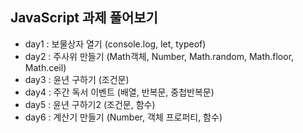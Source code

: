 ## JavaScript 과제 풀어보기

- day1 : 보물상자 열기 (console.log, let, typeof)
- day2 : 주사위 만들기 (Math객체, Number, Math.random, Math.floor, Math.ceil)
- day3 : 윤년 구하기 (조건문)
- day4 : 주간 독서 이벤트 (배열, 반복문, 중첩반복문)
- day5 : 윤년 구하기2 (조건문, 함수)
- day6 : 계산기 만들기 (Number, 객체 프로퍼티, 함수)
